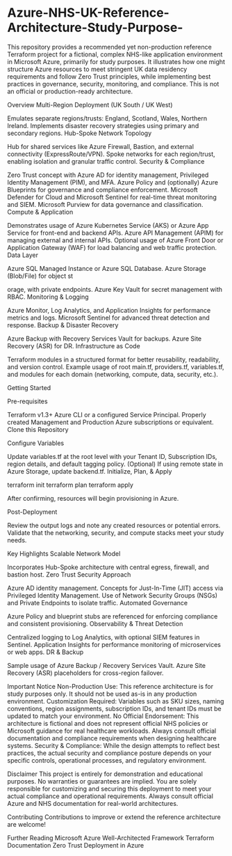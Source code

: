 # Azure-NHS-UK-Reference-Architecture-Study-Purpose-
This repository provides a recommended yet non-production reference Terraform project for a fictional, complex NHS-like application environment in Microsoft Azure, primarily for study purposes. It illustrates how one might structure Azure resources to meet stringent UK data residency requirements and follow Zero Trust principles, while implementing best practices in governance, security, monitoring, and compliance. This is not an official or production-ready architecture.


Overview
Multi-Region Deployment (UK South / UK West)

Emulates separate regions/trusts: England, Scotland, Wales, Northern Ireland.
Implements disaster recovery strategies using primary and secondary regions.
Hub-Spoke Network Topology

Hub for shared services like Azure Firewall, Bastion, and external connectivity (ExpressRoute/VPN).
Spoke networks for each region/trust, enabling isolation and granular traffic control.
Security & Compliance

Zero Trust concept with Azure AD for identity management, Privileged Identity Management (PIM), and MFA.
Azure Policy and (optionally) Azure Blueprints for governance and compliance enforcement.
Microsoft Defender for Cloud and Microsoft Sentinel for real-time threat monitoring and SIEM.
Microsoft Purview for data governance and classification.
Compute & Application

Demonstrates usage of Azure Kubernetes Service (AKS) or Azure App Service for front-end and backend APIs.
Azure API Management (APIM) for managing external and internal APIs.
Optional usage of Azure Front Door or Application Gateway (WAF) for load balancing and web traffic protection.
Data Layer

Azure SQL Managed Instance or Azure SQL Database.
Azure Storage (Blob/File) for object st

orage, with private endpoints.
Azure Key Vault for secret management with RBAC.
Monitoring & Logging

Azure Monitor, Log Analytics, and Application Insights for performance metrics and logs.
Microsoft Sentinel for advanced threat detection and response.
Backup & Disaster Recovery

Azure Backup with Recovery Services Vault for backups.
Azure Site Recovery (ASR) for DR.
Infrastructure as Code

Terraform modules in a structured format for better reusability, readability, and version control.
Example usage of root main.tf, providers.tf, variables.tf, and modules for each domain (networking, compute, data, security, etc.).

Getting Started

Pre-requisites

Terraform v1.3+
Azure CLI or a configured Service Principal.
Properly created Management and Production Azure subscriptions or equivalent.
Clone this Repository

Configure Variables

Update variables.tf at the root level with your Tenant ID, Subscription IDs, region details, and default tagging policy.
(Optional) If using remote state in Azure Storage, update backend.tf.
Initialize, Plan, & Apply


terraform init
terraform plan
terraform apply

After confirming, resources will begin provisioning in Azure.

Post-Deployment

Review the output logs and note any created resources or potential errors.
Validate that the networking, security, and compute stacks meet your study needs.


Key Highlights
Scalable Network Model

Incorporates Hub-Spoke architecture with central egress, firewall, and bastion host.
Zero Trust Security Approach

Azure AD identity management.
Concepts for Just-In-Time (JIT) access via Privileged Identity Management.
Use of Network Security Groups (NSGs) and Private Endpoints to isolate traffic.
Automated Governance

Azure Policy and blueprint stubs are referenced for enforcing compliance and consistent provisioning.
Observability & Threat Detection

Centralized logging to Log Analytics, with optional SIEM features in Sentinel.
Application Insights for performance monitoring of microservices or web apps.
DR & Backup

Sample usage of Azure Backup / Recovery Services Vault.
Azure Site Recovery (ASR) placeholders for cross-region failover.


Important Notice
Non-Production Use: This reference architecture is for study purposes only. It should not be used as-is in any production environment.
Customization Required: Variables such as SKU sizes, naming conventions, region assignments, subscription IDs, and tenant IDs must be updated to match your environment.
No Official Endorsement: This architecture is fictional and does not represent official NHS policies or Microsoft guidance for real healthcare workloads. Always consult official documentation and compliance requirements when designing healthcare systems.
Security & Compliance: While the design attempts to reflect best practices, the actual security and compliance posture depends on your specific controls, operational processes, and regulatory environment.


Disclaimer
This project is entirely for demonstration and educational purposes.
No warranties or guarantees are implied. You are solely responsible for customizing and securing this deployment to meet your actual compliance and operational requirements. Always consult official Azure and NHS documentation for real-world architectures.

Contributing
Contributions to improve or extend the reference architecture are welcome! 

Further Reading
Microsoft Azure Well-Architected Framework
Terraform Documentation
Zero Trust Deployment in Azure
